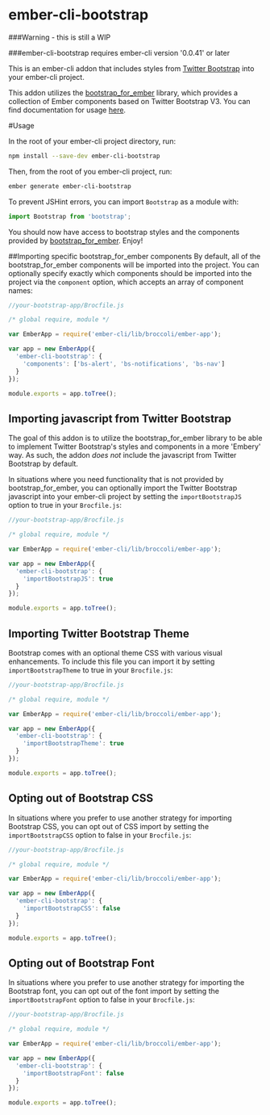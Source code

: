 ember-cli-bootstrap
===================

###Warning - this is still a WIP

###ember-cli-bootstrap requires ember-cli version '0.0.41' or later

This is an ember-cli addon that includes styles from [Twitter Bootstrap](http://getbootstrap.com/) into your ember-cli project.

This addon utilizes the [bootstrap_for_ember](https://github.com/ember-addons/bootstrap-for-ember) library, which provides a collection of Ember components based on Twitter Bootstrap V3.
You can find documentation for usage [here](https://github.com/ember-addons/bootstrap-for-ember).

#Usage

In the root of your ember-cli project directory, run:
```bash
npm install --save-dev ember-cli-bootstrap
```

Then, from the root of you ember-cli project, run:
```bash
ember generate ember-cli-bootstrap
```

To prevent JSHint errors, you can import `Bootstrap` as a module with:
```javascript
import Bootstrap from 'bootstrap';
```

You should now have access to bootstrap styles and the components
provided by [bootstrap_for_ember](https://github.com/ember-addons/bootstrap-for-ember). Enjoy!

##Importing specific bootstrap_for_ember components
By default, all of the bootstrap_for_ember components will be imported
into the project. You can optionally specify exactly which components
should be imported into the project via the `component` option, which
accepts an array of component names:


```javascript
//your-bootstrap-app/Brocfile.js

/* global require, module */

var EmberApp = require('ember-cli/lib/broccoli/ember-app');

var app = new EmberApp({
  'ember-cli-bootstrap': {
    'components': ['bs-alert', 'bs-notifications', 'bs-nav']
  }
});

module.exports = app.toTree();
```


## Importing javascript from Twitter Bootstrap
The goal of this addon is to utilize the bootstrap_for_ember library to
be able to implement Twitter Bootstrap's styles and components in a more
'Embery' way. As such, the addon *does not* include the javascript from
Twitter Bootstrap by default.

In situations where you need functionality that is not provided by
bootstrap_for_ember, you can optionally import the Twitter Bootstrap
javascript into your ember-cli project by setting the
`importBootstrapJS` option to true in your `Brocfile.js`:

```javascript
//your-bootstrap-app/Brocfile.js

/* global require, module */

var EmberApp = require('ember-cli/lib/broccoli/ember-app');

var app = new EmberApp({
  'ember-cli-bootstrap': {
    'importBootstrapJS': true
  }
});

module.exports = app.toTree();
```

## Importing Twitter Bootstrap Theme
Bootstrap comes with an optional theme CSS with various visual enhancements.  To include this file you can import it by setting `importBootstrapTheme` to true in your `Brocfile.js`:

```javascript
//your-bootstrap-app/Brocfile.js

/* global require, module */

var EmberApp = require('ember-cli/lib/broccoli/ember-app');

var app = new EmberApp({
  'ember-cli-bootstrap': {
    'importBootstrapTheme': true
  }
});

module.exports = app.toTree();
```

## Opting out of Bootstrap CSS
In situations where you prefer to use another strategy for importing Bootstrap CSS,
you can opt out of CSS import by setting the `importBootstrapCSS` option to false in your `Brocfile.js`:

```javascript
//your-bootstrap-app/Brocfile.js

/* global require, module */

var EmberApp = require('ember-cli/lib/broccoli/ember-app');

var app = new EmberApp({
  'ember-cli-bootstrap': {
    'importBootstrapCSS': false
  }
});

module.exports = app.toTree();
```

## Opting out of Bootstrap Font
In situations where you prefer to use another strategy for importing the Bootstrap font,
you can opt out of the font import by setting the `importBootstrapFont` option to false in your `Brocfile.js`:

```javascript
//your-bootstrap-app/Brocfile.js

/* global require, module */

var EmberApp = require('ember-cli/lib/broccoli/ember-app');

var app = new EmberApp({
  'ember-cli-bootstrap': {
    'importBootstrapFont': false
  }
});

module.exports = app.toTree();
```
